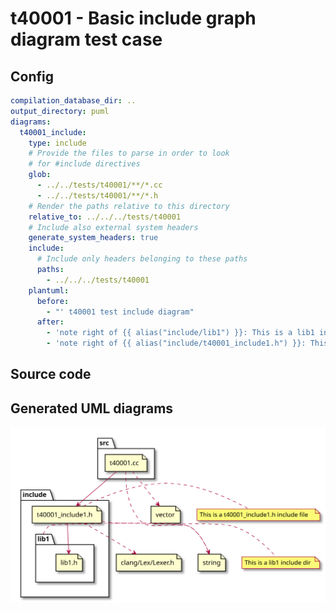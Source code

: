 # t40001 - Basic include graph diagram test case
## Config
```yaml
compilation_database_dir: ..
output_directory: puml
diagrams:
  t40001_include:
    type: include
    # Provide the files to parse in order to look
    # for #include directives
    glob:
      - ../../tests/t40001/**/*.cc
      - ../../tests/t40001/**/*.h
    # Render the paths relative to this directory
    relative_to: ../../../tests/t40001
    # Include also external system headers
    generate_system_headers: true
    include:
      # Include only headers belonging to these paths
      paths:
        - ../../../tests/t40001
    plantuml:
      before:
        - "' t40001 test include diagram"
      after:
        - 'note right of {{ alias("include/lib1") }}: This is a lib1 include dir'
        - 'note right of {{ alias("include/t40001_include1.h") }}: This is a t40001_include1.h include file'
```
## Source code
## Generated UML diagrams
![t40001_include](./t40001_include.svg "Basic include graph diagram test case")

